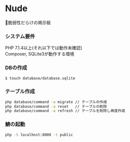 # Nude
💩脆弱性だらけの掲示板

### システム要件

PHP 7.1.4以上(それ以下では動作未確認)  
Composer, SQLite3が動作する環境

### DBの作成

```bash
$ touch database/database.sqlite
```

### テーブル作成

```bash
php database/command -a migrate // テーブルの作成
php database/command -a reset   // テーブルの削除
php database/command -a refresh // テーブルを削除し再度作成
```

### 鯖の起動

```bash
php -S localhost:8000 -t public
```
